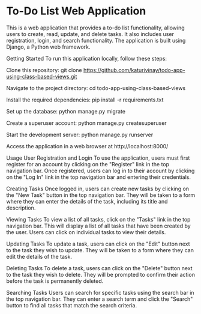 <h1>To-Do List Web Application</h1>
This is a web application that provides a to-do list functionality, allowing users to create, read, update, and delete tasks. It also includes user registration, login, and search functionality. The application is built using Django, a Python web framework.

Getting Started
To run this application locally, follow these steps:

Clone this repository: git clone https://github.com/katurivinay/todo-app-using-class-based-views.git

Navigate to the project directory: cd todo-app-using-class-based-views

Install the required dependencies: pip install -r requirements.txt

Set up the database: python manage.py migrate

Create a superuser account: python manage.py createsuperuser

Start the development server: python manage.py runserver

Access the application in a web browser at http://localhost:8000/

Usage
User Registration and Login
To use the application, users must first register for an account by clicking on the "Register" link in the top navigation bar. Once registered, users can log in to their account by clicking on the "Log In" link in the top navigation bar and entering their credentials.

Creating Tasks
Once logged in, users can create new tasks by clicking on the "New Task" button in the top navigation bar. They will be taken to a form where they can enter the details of the task, including its title and description.

Viewing Tasks
To view a list of all tasks, click on the "Tasks" link in the top navigation bar. This will display a list of all tasks that have been created by the user. Users can click on individual tasks to view their details.

Updating Tasks
To update a task, users can click on the "Edit" button next to the task they wish to update. They will be taken to a form where they can edit the details of the task.

Deleting Tasks
To delete a task, users can click on the "Delete" button next to the task they wish to delete. They will be prompted to confirm their action before the task is permanently deleted.

Searching Tasks
Users can search for specific tasks using the search bar in the top navigation bar. They can enter a search term and click the "Search" button to find all tasks that match the search criteria.

